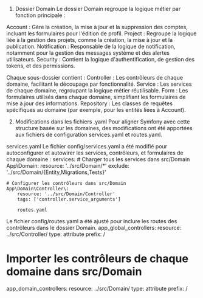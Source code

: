 1. Dossier Domain
Le dossier Domain regroupe la logique métier par fonction principale :

Account : Gère la création, la mise à jour et la suppression des comptes, incluant les formulaires pour l'édition de profil.
Project : Regroupe la logique liée à la gestion des projets, comme la création, la mise à jour et la publication.
Notification : Responsable de la logique de notification, notamment pour la gestion des messages système et des alertes utilisateurs.
Security : Contient la logique d'authentification, de gestion des tokens, et des permissions.

Chaque sous-dossier contient :
Controller : Les contrôleurs de chaque domaine, facilitant le découpage par fonctionnalité.
Service : Les services de chaque domaine, regroupant la logique métier réutilisable.
Form : Les formulaires utilisés dans chaque domaine, simplifiant les formulaires de mise à jour des informations.
Repository : Les classes de requêtes spécifiques au domaine (par exemple, pour les entités liées à Account).

2.  Modifications dans les fichiers .yaml
Pour aligner Symfony avec cette structure basée sur les domaines, des modifications ont été apportées aux fichiers de configuration services.yaml et routes.yaml.

services.yaml
Le fichier config/services.yaml a été modifié pour autoconfigurer et autowirer les services, contrôleurs, et formulaires de chaque domaine :
services:
    # Charger tous les services dans src/Domain
    App\Domain\:
        resource: '../src/Domain/*'
        exclude: '../src/Domain/{Entity,Migrations,Tests}'

    # Configurer les contrôleurs dans src/Domain
    App\Domain\Controller\:
        resource: '../src/Domain/Controller'
        tags: ['controller.service_arguments']

        routes.yaml
Le fichier config/routes.yaml a été ajusté pour inclure les routes des contrôleurs dans le dossier Domain.
app_global_controllers:
    resource: ../src/Controller/
    type: attribute
    prefix: /

# Importer les contrôleurs de chaque domaine dans src/Domain
app_domain_controllers:
    resource: ../src/Domain/
    type: attribute
    prefix: /